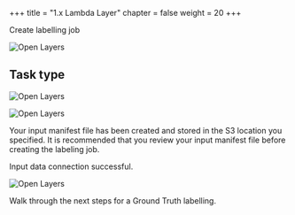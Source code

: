 +++
title = "1.x Lambda Layer"
chapter = false
weight = 20
+++

Create labelling job

![Open Layers](10_labeling_job/images/create-labeling-job-1.png "Open Layers")

## Task type

![Open Layers](10_labeling_job/images/create-labeling-job-2.png "Open Layers")

![Open Layers](10_labeling_job/images/create-labeling-job-3.png "Open Layers")

Your input manifest file has been created and stored in the S3 location you specified. It is recommended that you review your input manifest file before creating the labeling job.

Input data connection successful.

![Open Layers](10_labeling_job/images/create-labeling-job-4.png "Open Layers")

Walk through the next steps for a Ground Truth labelling.
